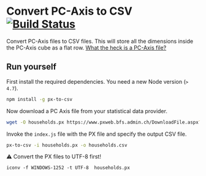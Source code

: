 # Convert PC-Axis to CSV [![Build Status](https://travis-ci.org/lukasmartinelli/px-to-csv.svg?branch=master)](https://travis-ci.org/lukasmartinelli/px-to-csv)

Convert PC-Axis files to CSV files. This will store all the dimensions inside the PC-Axis cube
as a flat row. [What the heck is a PC-Axis file?](https://exversiondata.wordpress.com/2014/06/17/obscure-data-formats-px-files/)

## Run yourself

First install the required dependencies. You need a new Node version (`> 4.7`).

```bash
npm install -g px-to-csv
```

Now download a PC Axis file from your statistical data provider.

```bash
wget -O households.px https://www.pxweb.bfs.admin.ch/DownloadFile.aspx?file=px-x-0102020000_402
```

Invoke the `index.js` file with the PX file and specify the output CSV file.

```bash
px-to-csv -i households.px -o households.csv
```

:warning: Convert the PX files to UTF-8 first!

```
iconv -f WINDOWS-1252 -t UTF-8  households.px
```
